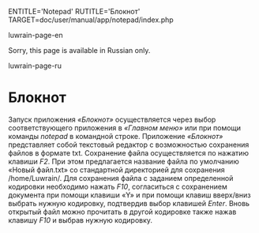 
ENTITLE='Notepad'
RUTITLE='Блокнот'
TARGET=doc/user/manual/app/notepad/index.php

luwrain-page-en

Sorry, this page is available in Russian only.

luwrain-page-ru

# Блокнот

Запуск приложения *«Блокнот»* осуществляется через выбор соответствующего приложения в *«Главном меню»* или при помощи команды _notepad_ в командной строке.
Приложение *«Блокнот»* представляет собой текстовый редактор с
возможностью сохранения файлов в формате txt. Сохранение файла
осуществляется по нажатию клавиши _F2_. При этом предлагается название
файла по умолчанию «Новый файл.txt» со стандартной директорией для
сохранения /home/Luwrain/.
Для сохранения файла с заданием определенной кодировки необходимо
нажать _F10_, согласиться с сохранением документа при помощи клавиши
«Y» и при помощи клавиш вверх/вниз выбрать нужную кодировку,
подтвердив выбор клавишей _Enter_.
Вновь открытый файл можно прочитать в другой кодировке также нажав клавишу _F10_ и выбрав нужную кодировку.


